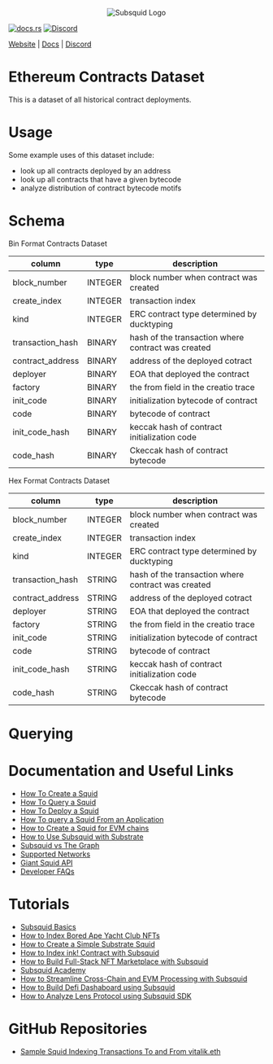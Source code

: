 <p align="center">
<picture>
    <source srcset="https://uploads-ssl.webflow.com/63b5a9958fccedcf67d716ac/64662df3a5a568fd99e3600c_Squid_Pose_1_White-transparent-slim%201.png" media="(prefers-color-scheme: dark)">
    <img src="https://uploads-ssl.webflow.com/63b5a9958fccedcf67d716ac/64662df3a5a568fd99e3600c_Squid_Pose_1_White-transparent-slim%201.png" alt="Subsquid Logo">
</picture>
</p>

[![docs.rs](https://docs.rs/leptos/badge.svg)](https://docs.subsquid.io/)
[![Discord](https://img.shields.io/discord/1031524867910148188?color=%237289DA&label=discord)](https://discord.gg/subsquid)

[Website](https://subsquid.io) | [Docs](https://docs.rs/leptos/badge.svg) | [Discord](https://discord.gg/subsquid)

# Ethereum Contracts Dataset

This is a dataset of all historical contract deployments.

# Usage

Some example uses of this dataset include:

- look up all contracts deployed by an address
- look up all contracts that have a given bytecode
- analyze distribution of contract bytecode motifs

# Schema

Bin Format Contracts Dataset

| column           | type    | description                                        |
| ---------------- | ------- | -------------------------------------------------- |
| block_number     | INTEGER | block number when contract was created             |
| create_index     | INTEGER | transaction index                                  |
| kind             | INTEGER | ERC contract type determined by ducktyping         |
| transaction_hash | BINARY  | hash of the transaction where contract was created |
| contract_address | BINARY  | address of the deployed cotract                    |
| deployer         | BINARY  | EOA that deployed the contract                     |
| factory          | BINARY  | the from field in the creatio trace                |
| init_code        | BINARY  | initialization bytecode of contract                |
| code             | BINARY  | bytecode of contract                               |
| init_code_hash   | BINARY  | keccak hash of contract initialization code        |
| code_hash        | BINARY  | Ckeccak hash of contract bytecode                  |

Hex Format Contracts Dataset

| column           | type    | description                                        |
| ---------------- | ------- | -------------------------------------------------- |
| block_number     | INTEGER | block number when contract was created             |
| create_index     | INTEGER | transaction index                                  |
| kind             | INTEGER | ERC contract type determined by ducktyping         |
| transaction_hash | STRING  | hash of the transaction where contract was created |
| contract_address | STRING  | address of the deployed cotract                    |
| deployer         | STRING  | EOA that deployed the contract                     |
| factory          | STRING  | the from field in the creatio trace                |
| init_code        | STRING  | initialization bytecode of contract                |
| code             | STRING  | bytecode of contract                               |
| init_code_hash   | STRING  | keccak hash of contract initialization code        |
| code_hash        | STRING  | Ckeccak hash of contract bytecode                  |

# Querying

# Documentation and Useful Links

- [How To Create a Squid](https://docs.subsquid.io/tutorials/)
- [How To Query a Squid](https://docs.subsquid.io/query-squid/)
- [How To Deploy a Squid](https://docs.subsquid.io/deploy-squid/)
- [How To query a Squid From an Application](https://thegraph.com/docs/en/querying/querying-from-an-application/)
- [How to Create a Squid for EVM chains](https://docs.subsquid.io/examples/evm/)
- [How to Use Subsquid with Substrate](https://docs.subsquid.io/examples/substrate/)
- [Subsquid vs The Graph](https://docs.subsquid.io/migrate/subsquid-vs-thegraph/)
- [Supported Networks](https://docs.subsquid.io/evm-indexing/supported-networks/)
- [Giant Squid API](https://docs.subsquid.io/giant-squid-api/)
- [Developer FAQs](https://docs.subsquid.io/faq/)

# Tutorials

- [Subsquid Basics](https://docs.subsquid.io/basics/)
- [How to Index Bored Ape Yacht Club NFTs](https://docs.subsquid.io/tutorials/bayc/)
- [How to Create a Simple Substrate Squid](https://docs.subsquid.io/tutorials/create-a-simple-squid/)
- [How to Index ink! Contract with Subsquid](https://docs.subsquid.io/tutorials/create-a-wasm-processing-squid/)
- [How to Build Full-Stack NFT Marketplace with Subsquid](https://www.youtube.com/watch?v=Kt8qDmREDKU&ab_channel=subsquid)
- [Subsquid Academy](https://www.youtube.com/watch?v=x4fEP0KJ3OE&list=PLH2948XqklrgTvG6-ro3eqS17j7n_raiN&ab_channel=subsquid)
- [How to Streamline Cross-Chain and EVM Processing with Subsquid](https://academy.moonbeam.network/p/moonbeam-subsquid)
- [How to Build Defi Dashaboard using Subsquid](https://www.youtube.com/watch?v=KVabPQqdKno&ab_channel=subsquid)
- [How to Analyze Lens Protocol using Subsquid SDK](https://www.youtube.com/watch?v=6xAEEwlNm4E&ab_channel=subsquid)

# GitHub Repositories

- [Sample Squid Indexing Transactions To and From vitalik.eth](https://github.com/subsquid-labs/evm-transactions-example)
